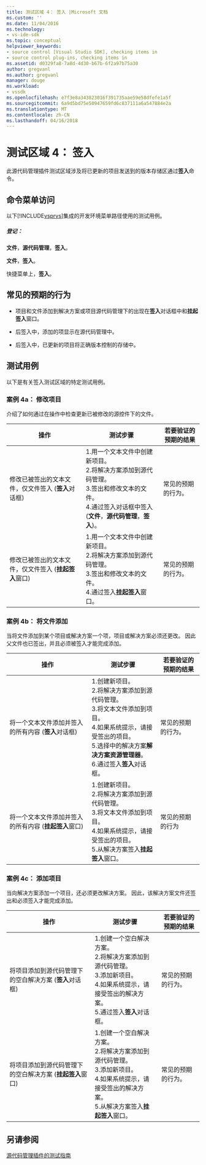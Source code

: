 ```yaml
---
title: 测试区域 4： 签入 |Microsoft 文档
ms.custom: ''
ms.date: 11/04/2016
ms.technology:
- vs-ide-sdk
ms.topic: conceptual
helpviewer_keywords:
- source control [Visual Studio SDK], checking items in
- source control plug-ins, checking items in
ms.assetid: d0329fa8-7a8d-4d30-b67b-6f2a97b75a30
author: gregvanl
ms.author: gregvanl
manager: douge
ms.workload:
- vssdk
ms.openlocfilehash: e7f3e8a343823016f391735aae59e58dfefe1a5f
ms.sourcegitcommit: 6a9d5bd75e50947659fd6c837111a6a547884e2a
ms.translationtype: MT
ms.contentlocale: zh-CN
ms.lasthandoff: 04/16/2018
---
```

# <a name="test-area-4-check-in"></a>测试区域 4： 签入
此源代码管理插件测试区域涉及将已更新的项目发送到的版本存储区通过**签入**命令。  
  
## <a name="command-menu-access"></a>命令菜单访问  
 以下[!INCLUDE[vsprvs](../../code-quality/includes/vsprvs_md.md)]集成的开发环境菜单路径使用的测试用例。  
  
##### <a name="check-in"></a>登记：  
 **文件**，**源代码管理**，**签入**。  
  
 **文件**，**签入**。  
  
 快捷菜单上，**签入**。  
  
## <a name="common-expected-behavior"></a>常见的预期的行为  
  
-   项目和文件添加到解决方案或项目源代码管理下的出现在**签入**对话框中和**挂起签入**窗口。  
  
-   后签入中，添加的项显示在源代码管理中。  
  
-   后签入中，已更新的项目将正确版本控制的存储中。  
  
## <a name="test-cases"></a>测试用例  
 以下是有关签入测试区域的特定测试用例。  
  
### <a name="case-4a-modified-items"></a>案例 4a： 修改项目  
 介绍了如何通过在操作中检查更新已被修改的源控件下的文件。  
  
|操作|测试步骤|若要验证的预期的结果|  
|------------|----------------|--------------------------------|  
|修改已被签出的文本文件，仅文件签入 (**签入**对话框)|1.用一个文本文件中创建新项目。<br />2.将解决方案添加到源代码管理。<br />3.签出和修改文本的文件。<br />4.通过签入对话框中签入 (**文件**，**源代码管理**，**签入**)。|常见的预期的行为。|  
|修改已被签出的文本文件，仅文件签入 (**挂起签入**窗口)|1.用一个文本文件中创建新项目。<br />2.将解决方案添加到源代码管理。<br />3.签出和修改文本的文件。<br />4.通过签入**挂起签入**窗口。|常见的预期的行为。|  
  
### <a name="case-4b-adding-files"></a>案例 4b： 将文件添加  
 当将文件添加到某个项目或解决方案一个项，项目或解决方案必须还更改。 因此父文件也已签出，并且必须被签入才能完成添加。  
  
|操作|测试步骤|若要验证的预期的结果|  
|------------|----------------|--------------------------------|  
|将一个文本文件添加并签入的所有内容 (**签入**对话框)|1.创建新项目。<br />2.将解决方案添加到源代码管理。<br />3.将文本文件添加到项目。<br />4.如果系统提示，请接受签出的项目。<br />5.选择中的解决方案**解决方案资源管理器**。<br />6.通过签入**签入**对话框。|常见的预期的行为。|  
|将一个文本文件添加并签入的所有内容 (**挂起签入**窗口)|1.创建新项目。<br />2.将解决方案添加到源代码管理。<br />3.将文本文件添加到项目。<br />4.如果系统提示，请接受签出的项目。<br />5.从解决方案签入**挂起签入**窗口。|常见的预期的行为|  
  
### <a name="case-4c-adding-projects"></a>案例 4c： 添加项目  
 当向解决方案添加一个项目，还必须更改解决方案。 因此，该解决方案文件还签出和必须签入才能完成添加。  
  
|操作|测试步骤|若要验证的预期的结果|  
|------------|----------------|--------------------------------|  
|将项目添加到源代码管理下的空白解决方案 (**签入**对话框)|1.创建一个空白解决方案。<br />2.将解决方案添加到源代码管理。<br />3.添加新项目。<br />4.如果系统提示，请接受签出的解决方案。<br />5.通过签入**签入**对话框。|常见的预期的行为。|  
|将项目添加到源代码管理下的空白解决方案 (**挂起签入**窗口)|1.创建一个空白解决方案。<br />2.将解决方案添加到源代码管理。<br />3.添加新项目。<br />4.如果系统提示，请接受签出的解决方案。<br />5.从解决方案签入**挂起签入**窗口。|常见的预期的行为。|  
  
## <a name="see-also"></a>另请参阅  
 [源代码管理插件的测试指南](../../extensibility/internals/test-guide-for-source-control-plug-ins.md)